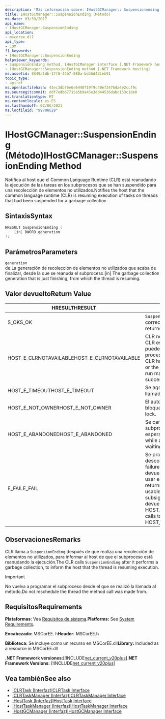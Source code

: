 ```yaml
---
description: 'Más información sobre: IHostGCManager:: Suspensionending ((método)'
title: IHostGCManager::SuspensionEnding (Método)
ms.date: 03/30/2017
api_name:
- IHostGCManager.SuspensionEnding
api_location:
- mscoree.dll
api_type:
- COM
f1_keywords:
- IHostGCManager::SuspensionEnding
helpviewer_keywords:
- SuspensionEnding method, IHostGCManager interface [.NET Framework hosting]
- IHostGCManager::SuspensionEnding method [.NET Framework hosting]
ms.assetid: 8849a1db-17f0-44b7-880a-bd36d431eb91
topic_type:
- apiref
ms.openlocfilehash: 43ec3db76e6e6448719f9c40ef2476da4e2ccf9c
ms.sourcegitcommit: ddf7edb67715a5b9a45e3dd44536dabc153c1de0
ms.translationtype: MT
ms.contentlocale: es-ES
ms.lasthandoff: 02/06/2021
ms.locfileid: "99708629"
---
```

# <a name="ihostgcmanagersuspensionending-method"></a><span data-ttu-id="99d51-103">IHostGCManager::SuspensionEnding (Método)</span><span class="sxs-lookup"><span data-stu-id="99d51-103">IHostGCManager::SuspensionEnding Method</span></span>

<span data-ttu-id="99d51-104">Notifica al host que el Common Language Runtime (CLR) está reanudando la ejecución de las tareas en los subprocesos que se han suspendido para una recolección de elementos no utilizados.</span><span class="sxs-lookup"><span data-stu-id="99d51-104">Notifies the host that the common language runtime (CLR) is resuming execution of tasks on threads that had been suspended for a garbage collection.</span></span>  
  
## <a name="syntax"></a><span data-ttu-id="99d51-105">Sintaxis</span><span class="sxs-lookup"><span data-stu-id="99d51-105">Syntax</span></span>  
  
```cpp  
HRESULT SuspensionEnding (  
    [in] DWORD generation  
);  
```  
  
## <a name="parameters"></a><span data-ttu-id="99d51-106">Parámetros</span><span class="sxs-lookup"><span data-stu-id="99d51-106">Parameters</span></span>  

 `generation`  
 <span data-ttu-id="99d51-107">de La generación de recolección de elementos no utilizados que acaba de finalizar, desde la que se reanuda el subproceso.</span><span class="sxs-lookup"><span data-stu-id="99d51-107">[in] The garbage collection generation that is just finishing, from which the thread is resuming.</span></span>  
  
## <a name="return-value"></a><span data-ttu-id="99d51-108">Valor devuelto</span><span class="sxs-lookup"><span data-stu-id="99d51-108">Return Value</span></span>  
  
|<span data-ttu-id="99d51-109">HRESULT</span><span class="sxs-lookup"><span data-stu-id="99d51-109">HRESULT</span></span>|<span data-ttu-id="99d51-110">Descripción</span><span class="sxs-lookup"><span data-stu-id="99d51-110">Description</span></span>|  
|-------------|-----------------|  
|<span data-ttu-id="99d51-111">S_OK</span><span class="sxs-lookup"><span data-stu-id="99d51-111">S_OK</span></span>|<span data-ttu-id="99d51-112">`SuspensionEnding` se devolvió correctamente.</span><span class="sxs-lookup"><span data-stu-id="99d51-112">`SuspensionEnding` returned successfully.</span></span>|  
|<span data-ttu-id="99d51-113">HOST_E_CLRNOTAVAILABLE</span><span class="sxs-lookup"><span data-stu-id="99d51-113">HOST_E_CLRNOTAVAILABLE</span></span>|<span data-ttu-id="99d51-114">CLR no se ha cargado en un proceso o CLR está en un estado en el que no puede ejecutar código administrado ni procesar la llamada correctamente.</span><span class="sxs-lookup"><span data-stu-id="99d51-114">The CLR has not been loaded into a process, or the CLR is in a state in which it cannot run managed code or process the call successfully.</span></span>|  
|<span data-ttu-id="99d51-115">HOST_E_TIMEOUT</span><span class="sxs-lookup"><span data-stu-id="99d51-115">HOST_E_TIMEOUT</span></span>|<span data-ttu-id="99d51-116">Se agotó el tiempo de espera de la llamada.</span><span class="sxs-lookup"><span data-stu-id="99d51-116">The call timed out.</span></span>|  
|<span data-ttu-id="99d51-117">HOST_E_NOT_OWNER</span><span class="sxs-lookup"><span data-stu-id="99d51-117">HOST_E_NOT_OWNER</span></span>|<span data-ttu-id="99d51-118">El autor de la llamada no posee el bloqueo.</span><span class="sxs-lookup"><span data-stu-id="99d51-118">The caller does not own the lock.</span></span>|  
|<span data-ttu-id="99d51-119">HOST_E_ABANDONED</span><span class="sxs-lookup"><span data-stu-id="99d51-119">HOST_E_ABANDONED</span></span>|<span data-ttu-id="99d51-120">Se canceló un evento mientras un subproceso o fibra bloqueados estaba esperando en él.</span><span class="sxs-lookup"><span data-stu-id="99d51-120">An event was canceled while a blocked thread or fiber was waiting on it.</span></span>|  
|<span data-ttu-id="99d51-121">E_FAIL</span><span class="sxs-lookup"><span data-stu-id="99d51-121">E_FAIL</span></span>|<span data-ttu-id="99d51-122">Se produjo un error grave desconocido.</span><span class="sxs-lookup"><span data-stu-id="99d51-122">An unknown catastrophic failure occurred.</span></span> <span data-ttu-id="99d51-123">Cuando un método devuelve E_FAIL, CLR ya no se puede usar en el proceso.</span><span class="sxs-lookup"><span data-stu-id="99d51-123">When a method returns E_FAIL, the CLR is no longer usable within the process.</span></span> <span data-ttu-id="99d51-124">Las llamadas subsiguientes a métodos de hospedaje devuelven HOST_E_CLRNOTAVAILABLE.</span><span class="sxs-lookup"><span data-stu-id="99d51-124">Subsequent calls to hosting methods return HOST_E_CLRNOTAVAILABLE.</span></span>|  
  
## <a name="remarks"></a><span data-ttu-id="99d51-125">Observaciones</span><span class="sxs-lookup"><span data-stu-id="99d51-125">Remarks</span></span>  

 <span data-ttu-id="99d51-126">CLR llama a `SuspensionEnding` después de que realiza una recolección de elementos no utilizados, para informar al host de que el subproceso está reanudando la ejecución.</span><span class="sxs-lookup"><span data-stu-id="99d51-126">The CLR calls `SuspensionEnding` after it performs a garbage collection, to inform the host that the thread is resuming execution.</span></span>  
  
> [!IMPORTANT]
> <span data-ttu-id="99d51-127">No vuelva a programar el subproceso desde el que se realizó la llamada al método.</span><span class="sxs-lookup"><span data-stu-id="99d51-127">Do not reschedule the thread the method call was made from.</span></span>  
  
## <a name="requirements"></a><span data-ttu-id="99d51-128">Requisitos</span><span class="sxs-lookup"><span data-stu-id="99d51-128">Requirements</span></span>  

 <span data-ttu-id="99d51-129">**Plataformas:** Vea [Requisitos de sistema](../../get-started/system-requirements.md).</span><span class="sxs-lookup"><span data-stu-id="99d51-129">**Platforms:** See [System Requirements](../../get-started/system-requirements.md).</span></span>  
  
 <span data-ttu-id="99d51-130">**Encabezado:** MSCorEE. h</span><span class="sxs-lookup"><span data-stu-id="99d51-130">**Header:** MSCorEE.h</span></span>  
  
 <span data-ttu-id="99d51-131">**Biblioteca:** Se incluye como un recurso en MSCorEE.dll</span><span class="sxs-lookup"><span data-stu-id="99d51-131">**Library:** Included as a resource in MSCorEE.dll</span></span>  
  
 <span data-ttu-id="99d51-132">**.NET Framework versiones:**[!INCLUDE[net_current_v20plus](../../../../includes/net-current-v20plus-md.md)]</span><span class="sxs-lookup"><span data-stu-id="99d51-132">**.NET Framework Versions:** [!INCLUDE[net_current_v20plus](../../../../includes/net-current-v20plus-md.md)]</span></span>  
  
## <a name="see-also"></a><span data-ttu-id="99d51-133">Vea también</span><span class="sxs-lookup"><span data-stu-id="99d51-133">See also</span></span>

- [<span data-ttu-id="99d51-134">ICLRTask (Interfaz)</span><span class="sxs-lookup"><span data-stu-id="99d51-134">ICLRTask Interface</span></span>](iclrtask-interface.md)
- [<span data-ttu-id="99d51-135">ICLRTaskManager (Interfaz)</span><span class="sxs-lookup"><span data-stu-id="99d51-135">ICLRTaskManager Interface</span></span>](iclrtaskmanager-interface.md)
- [<span data-ttu-id="99d51-136">IHostTask (Interfaz)</span><span class="sxs-lookup"><span data-stu-id="99d51-136">IHostTask Interface</span></span>](ihosttask-interface.md)
- [<span data-ttu-id="99d51-137">IHostTaskManager (Interfaz)</span><span class="sxs-lookup"><span data-stu-id="99d51-137">IHostTaskManager Interface</span></span>](ihosttaskmanager-interface.md)
- [<span data-ttu-id="99d51-138">IHostGCManager (Interfaz)</span><span class="sxs-lookup"><span data-stu-id="99d51-138">IHostGCManager Interface</span></span>](ihostgcmanager-interface.md)
